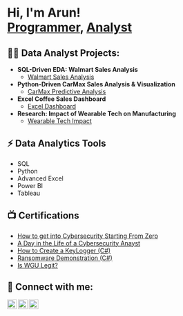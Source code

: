 <h1>Hi, I'm Arun! <br/><a href="https://github.com/arunbabu098">Programmer</a>, <a href="https://www.linkedin.com/in/arun-babu-88887a282/">Analyst</a>
<h2>👨‍💻 Data Analyst Projects:</h2>

- <b> SQL-Driven EDA: Walmart Sales Analysis </b>
  - [Walmart Sales Analysis](https://github.com/arunbabu098/Walmart_SQL_EDA/tree/main)
- <b> Python-Driven CarMax Sales Analysis & Visualization </b>
  - [CarMax Predictive Analysis](https://github.com/arunbabu098/Carmax_Analysis)
- <b> Excel Coffee Sales Dashboard </b>
  - [Excel Dashboard](https://github.com/arunbabu098/Coffee_ExcelDashboard) 
- <b> Research: Impact of Wearable Tech on Manufacturing </b>
  - [Wearable Tech Impact](https://github.com/arunbabu098/Research_WearableTech) 

<h2>⚡ Data Analytics Tools</h2>

- SQL
- Python
- Advanced Excel
- Power BI
- Tableau

<h2>📺 Certifications </h2>

- [How to get into Cybersecurity Starting From Zero](https://www.youtube.com/watch?v=a83ASGn_V_s)
- [A Day in the Life of a Cybersecurity Anayst](https://www.youtube.com/watch?v=uHy3oM7NnoU)
- [How to Create a KeyLogger (C#)](https://www.youtube.com/watch?v=N-L9hklSlNk)
- [Ransomware Demonstration (C#)](https://www.youtube.com/watch?v=OfvdQeh79s0)
- [Is WGU Legit?](https://www.youtube.com/watch?v=E2MwRWxDBkA)

<h2> 🤳 Connect with me:</h2>

[<img align="left" alt="ArunBabu | Twitter" width="22px" src="https://cdn2.iconfinder.com/data/icons/social-media-2285/512/1_Twitter_colored_svg-1024.png" style="color: white;" />][twitter]
[<img align="left" alt="ArunBabu | LinkedIn" width="22px" src="https://cdn2.iconfinder.com/data/icons/social-media-2285/512/1_Linkedin_unofficial_colored_svg-1024.png" style="color: white;" />][linkedin]
[<img align="left" alt="ArunBabu | Instagram" width="22px" src="https://cdn2.iconfinder.com/data/icons/social-media-2285/512/1_Instagram_colored_svg_1-1024.png" style="color: white;" />][instagram]


[twitter]: https://twitter.com/This1sArun
[instagram]: https://www.instagram.com/arunbabu98/
[linkedin]: [https://linkedin.com/in/joshmadakor](https://www.linkedin.com/in/arun-babu-88887a282/)

<!--
**joshmadakor1/joshmadakor1** is a ✨ _special_ ✨ repository because its `README.md` (this file) appears on your GitHub profile.

Here are some ideas to get you started:

- 🔭 I’m currently working on ...
- 🌱 I’m currently learning ...
- 👯 I’m looking to collaborate on ...
- 🤔 I’m looking for help with ...
- 💬 Ask me about ...
- 📫 How to reach me: ...
- 😄 Pronouns: ...
- ⚡ Fun fact: ...
-->
